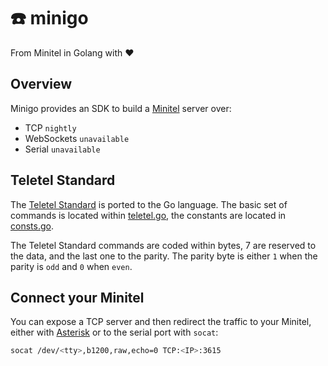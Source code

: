 # :telephone: minigo
From Minitel in Golang with :heart:

## Overview
Minigo provides an SDK to build a [Minitel](https://en.wikipedia.org/wiki/Minitel) server over:
* TCP `nightly`
* WebSockets `unavailable`
* Serial `unavailable`

## Teletel Standard
The [Teletel Standard](http://543210.free.fr/TV/stum1b.pdf) is ported to the Go language. The basic set of commands
is located within [teletel.go](minigo/main/teletel.go), the constants are located in [consts.go](minigo/main/consts.go).

The Teletel Standard commands are coded within bytes, 7 are reserved to the data, and the last one to the parity. 
The parity byte is either `1` when the parity is `odd` and `0` when `even`.

## Connect your Minitel
You can expose a TCP server and then redirect the traffic to your Minitel, either with [Asterisk](https://en.wikipedia.org/wiki/Asterisk_(PBX))
or to the serial port with `socat`:
```bash
socat /dev/<tty>,b1200,raw,echo=0 TCP:<IP>:3615
```